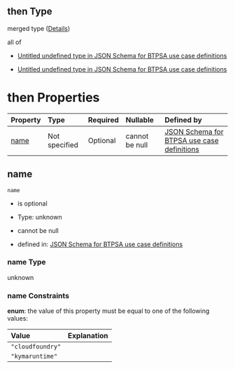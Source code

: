 ## then Type

merged type ([Details](btpsa-usecase-properties-services-items-allof-3-then.md))

all of

*   [Untitled undefined type in JSON Schema for BTPSA use case definitions](btpsa-usecase-properties-services-items-allof-3-then-allof-0.md "check type definition")

*   [Untitled undefined type in JSON Schema for BTPSA use case definitions](btpsa-usecase-properties-services-items-allof-3-then-allof-1.md "check type definition")

# then Properties

| Property      | Type          | Required | Nullable       | Defined by                                                                                                                                                                                |
| :------------ | :------------ | :------- | :------------- | :---------------------------------------------------------------------------------------------------------------------------------------------------------------------------------------- |
| [name](#name) | Not specified | Optional | cannot be null | [JSON Schema for BTPSA use case definitions](btpsa-usecase-properties-services-items-allof-3-then-properties-name.md "undefined#/properties/services/items/allOf/3/then/properties/name") |

## name



`name`

*   is optional

*   Type: unknown

*   cannot be null

*   defined in: [JSON Schema for BTPSA use case definitions](btpsa-usecase-properties-services-items-allof-3-then-properties-name.md "undefined#/properties/services/items/allOf/3/then/properties/name")

### name Type

unknown

### name Constraints

**enum**: the value of this property must be equal to one of the following values:

| Value            | Explanation |
| :--------------- | :---------- |
| `"cloudfoundry"` |             |
| `"kymaruntime"`  |             |
